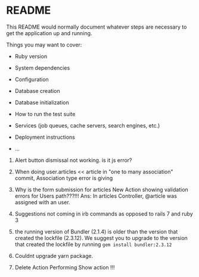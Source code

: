 # README

This README would normally document whatever steps are necessary to get the
application up and running.

Things you may want to cover:

* Ruby version

* System dependencies

* Configuration

* Database creation

* Database initialization

* How to run the test suite

* Services (job queues, cache servers, search engines, etc.)

* Deployment instructions

* ...
<!-- Doubts -->
1. Alert button dismissal not working. is it js error?

2. When doing user.articles << article in "one to many association" commit, Association type error is giving

3. Why is the form submission for articles New Action showing validation errors for Users path???!!!
Ans: In articles Controller, @article was assigned with an user.

4. Suggestions not coming in irb commands as opposed to rails 7 and ruby 3

5. the running version of Bundler (2.1.4) is older than the version that created the lockfile (2.3.12). We suggest you to upgrade to the version that created the lockfile by running `gem install bundler:2.3.12`

6. Couldnt upgrade yarn package.

7. Delete Action Performing Show action !!!